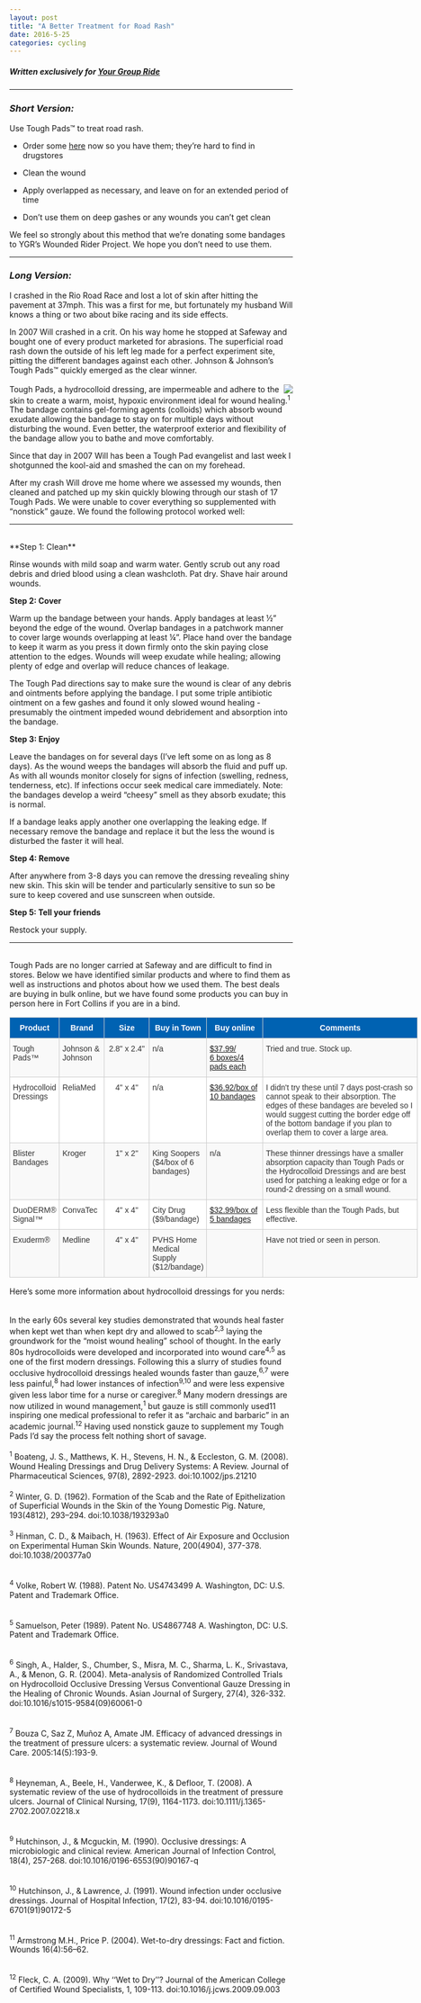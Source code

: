 ```yaml
---
layout: post
title: "A Better Treatment for Road Rash"
date: 2016-5-25 
categories: cycling
---
```

##### Written exclusively for [Your Group Ride](http://yourgroupride.com/index.php/component/content/article/60-news-and-events/885-a-better-treatment-for-road-rash?Itemid=107)

* * *

### *Short Version:*  
Use Tough Pads™ to treat road rash.  

* Order some [here](http://www.amazon.com/Band-Aid-Adhesive-Pads-Hydrocolloid-Tough/dp/B00FQR84M8/ref=sr_1_2_a_it?ie=UTF8&qid=1462292075&sr=8-2) now so you have them; they’re hard to find in drugstores  

* Clean the wound  

* Apply overlapped as necessary, and leave on for an extended period of time 

* Don’t use them on deep gashes or any wounds you can’t get clean

We feel so strongly about this method that we’re donating some bandages to YGR’s Wounded Rider Project. We hope you don’t need to use them.

* * *

### *Long Version:*  
I crashed in the Rio Road Race and lost a lot of skin after hitting the pavement at 37mph. This was a first for me, but fortunately my husband Will knows a thing or two about bike racing and its side effects.

In 2007 Will crashed in a crit. On his way home he stopped at Safeway and bought one of every product marketed for abrasions. The superficial road rash down the outside of his left leg made for a perfect experiment site, pitting the different bandages against each other.  Johnson & Johnson’s Tough Pads™ quickly emerged as the clear winner.
<br>
<br>
<img align="right" src="https://raw.githubusercontent.com/skammlade/skammlade.github.io/master/images/toughpads_small.jpg">
Tough Pads, a hydrocolloid dressing, are impermeable and adhere to the skin to create a warm, moist, hypoxic environment ideal for wound healing.<sup>1</sup> The bandage contains gel-forming agents (colloids) which absorb wound exudate allowing the bandage to stay on for multiple days without disturbing the wound. Even better, the waterproof exterior and flexibility of the bandage allow you to bathe and move comfortably.

Since that day in 2007 Will has been a Tough Pad evangelist and last week I shotgunned the kool-aid and smashed the can on my forehead.  

After my crash Will drove me home where we assessed my wounds, then cleaned and patched up my skin quickly blowing through our stash of 17 Tough Pads. We were unable to cover everything so supplemented with “nonstick” gauze. We found the following protocol worked well:

* * *
<br>
**Step 1: Clean**

Rinse wounds with mild soap and warm water. Gently scrub out any road debris and dried blood using a clean washcloth. Pat dry. Shave hair around wounds.

**Step 2: Cover**

Warm up the bandage between your hands. Apply bandages at least ½” beyond the edge of the wound. Overlap bandages in a patchwork manner to cover large wounds overlapping at least ¼”. Place hand over the bandage to keep it warm as you press it down firmly onto the skin paying close attention to the edges. Wounds will weep exudate while healing; allowing plenty of edge and overlap will reduce chances of leakage.

The Tough Pad directions say to make sure the wound is clear of any debris and ointments before applying the bandage. I put some triple antibiotic ointment on a few gashes and found it only slowed wound healing - presumably the ointment impeded wound debridement and absorption into the bandage.

**Step 3: Enjoy**

Leave the bandages on for several days (I’ve left some on as long as 8 days). As the wound weeps the bandages will absorb the fluid and puff up. As with all wounds monitor closely for signs of infection (swelling, redness, tenderness, etc). If infections occur seek medical care immediately. Note: the bandages develop a weird “cheesy” smell as they absorb exudate; this is normal.

If a bandage leaks apply another one overlapping the leaking edge. If necessary remove the bandage and replace it but the less the wound is disturbed the faster it will heal.

**Step 4: Remove**

After anywhere from 3-8 days you can remove the dressing revealing shiny new skin. This skin will be tender and particularly sensitive to sun so be sure to keep covered and use sunscreen when outside.

**Step 5: Tell your friends**

Restock your supply.

* * * 
<br>
Tough Pads are no longer carried at Safeway and are difficult to find in stores.  Below we have identified similar products and where to find them as well as instructions and photos about how we used them. The best deals are buying in bulk online, but we have found some products you can buy in person here in Fort Collins if you are in a bind. 

<style type="text/css">
.tg  {border-collapse:collapse;border-spacing:0;border-color:#ccc;}
.tg td{font-family:Arial, sans-serif;font-size:14px;padding:10px 5px;border-style:solid;border-width:1px;overflow:hidden;word-break:normal;border-color:#ccc;color:#333;background-color:#fff;}
.tg th{font-family:Arial, sans-serif;font-size:14px;font-weight:normal;padding:10px 5px;border-style:solid;border-width:1px;overflow:hidden;word-break:normal;border-color:#ccc;color:#333;background-color:#f0f0f0;}
.tg .tg-baqh{text-align:center;vertical-align:top}
.tg .tg-twxl{font-weight:bold;background-color:#0062B2;color:#ffffff}
.tg .tg-b7b8{background-color:#f9f9f9;vertical-align:top}
.tg .tg-dzk6{background-color:#f9f9f9;text-align:center;vertical-align:top}
.tg .tg-yw4l{vertical-align:top}
</style>
<table class="tg" style="undefined;table-layout: fixed; width: 800px">
<colgroup>
<col style="width: 80px">
<col style="width: 80px">
<col style="width: 80px">
<col style="width: 100px">
<col style="width: 100px">
<col style="width: 275px">
</colgroup>
  <tr>
    <th class="tg-twxl">Product</th>
    <th class="tg-twxl">Brand</th>
    <th class="tg-twxl">Size</th>
    <th class="tg-twxl">Buy in Town</th>
    <th class="tg-twxl">Buy online</th>
    <th class="tg-twxl">Comments</th>
  </tr>
  <tr>
    <td class="tg-b7b8">Tough Pads™</td>
    <td class="tg-b7b8">Johnson &amp; Johnson</td>
    <td class="tg-dzk6">2.8" x 2.4"</td>
    <td class="tg-b7b8">n/a</td>
    <td class="tg-b7b8"><a href="http://www.amazon.com/Band-Aid-Adhesive-Pads-Hydrocolloid-Tough/dp/B00FQR84M8/ref=sr_1_2_a_it?ie=UTF8&qid=1462292075&sr=8-2">$37.99/<br>6 boxes/4 pads each</a></td>
    <td class="tg-b7b8">Tried and true. Stock up.</td>
  </tr>
  <tr>
    <td class="tg-yw4l">Hydrocolloid Dressings</td>
    <td class="tg-yw4l">ReliaMed</td>
    <td class="tg-baqh">4" x 4"</td>
    <td class="tg-yw4l">n/a</td>
    <td class="tg-yw4l"><a href="http://www.amazon.com/gp/offer-listing/B0070P6JBW/ref=dp_olp_new_mbc?ie=UTF8&condition=new">$36.92/box of 10 bandages</a></td>
    <td class="tg-yw4l">I didn't try these until 7 days post-crash so cannot speak to their absorption. The edges of these bandages are beveled so I would suggest cutting the border edge off of the bottom bandage if you plan to overlap them to cover a large area.</td>
  </tr>
  <tr>
    <td class="tg-b7b8">Blister Bandages</td>
    <td class="tg-b7b8">Kroger</td>
    <td class="tg-dzk6">1" x 2"</td>
    <td class="tg-b7b8">King Soopers<br>($4/box of 6 bandages)</td>
    <td class="tg-b7b8">n/a</td>
    <td class="tg-b7b8">These thinner dressings have a smaller absorption capacity than Tough Pads or the Hydrocolloid Dressings and are best used for patching a leaking edge or for a round-2 dressing on a small wound.</td>
  </tr>
  <tr>
    <td class="tg-yw4l">DuoDERM® Signal™</td>
    <td class="tg-yw4l">ConvaTec</td>
    <td class="tg-baqh">4" x 4"</td>
    <td class="tg-yw4l">City Drug<br>($9/bandage)</td>
    <td class="tg-yw4l"><a href="http://www.amazon.com/DuoDerm-Signal-Pack/dp/B001LZV0O8/ref=sr_1_2_s_it?s=hpc&ie=UTF8&qid=1461906201&sr=1-2&keywords=duoderm+signal">$32.99/box of 5 bandages</a></td>
    <td class="tg-yw4l">Less flexible than the Tough Pads, but effective.</td>
  </tr>
  <tr>
    <td class="tg-b7b8">Exuderm®</td>
    <td class="tg-b7b8">Medline</td>
    <td class="tg-dzk6">4" x 4"</td>
    <td class="tg-b7b8">PVHS Home Medical Supply<br>($12/bandage)</td>
    <td class="tg-b7b8">
    <td class="tg-b7b8">Have not tried or seen in person.</td>
  </tr>
</table>


Here’s some more information about hydrocolloid dressings for you nerds:  
<br>
<br>
In the early 60s several key studies demonstrated that wounds heal faster when kept wet than when kept dry and allowed to scab<sup>2,3</sup>  laying the groundwork for the “moist wound healing” school of thought. In the early 80s hydrocolloids were developed and incorporated into wound care<sup>4,5</sup> as one of the first modern dressings. Following this a slurry of studies found occlusive hydrocolloid dressings healed wounds faster than gauze,<sup>6,7</sup> were less painful,<sup>8</sup> had lower instances of infection<sup>9,10</sup> and were less expensive given less labor time for a nurse or caregiver.<sup>8</sup> Many modern dressings are now utilized in wound management,<sup>1</sup> but gauze is still commonly used11 inspiring one medical professional to refer it as “archaic and barbaric” in an academic journal.<sup>12</sup> Having used nonstick gauze to supplement my Tough Pads I’d say the process felt nothing short of savage. 
<br>
<br>
<sup>1</sup> Boateng, J. S., Matthews, K. H., Stevens, H. N., & Eccleston, G. M. (2008). Wound Healing Dressings and Drug Delivery Systems: A Review. Journal of Pharmaceutical Sciences, 97(8), 2892-2923. doi:10.1002/jps.21210
<br>
<br>
<sup>2</sup> Winter, G. D. (1962). Formation of the Scab and the Rate of Epithelization of Superficial Wounds in the Skin of the Young Domestic Pig. Nature, 193(4812), 293–294. doi:10.1038/193293a0
<br>
<br>
<sup>3</sup> Hinman, C. D., & Maibach, H. (1963). Effect of Air Exposure and Occlusion on Experimental Human Skin Wounds. Nature, 200(4904), 377-378. doi:10.1038/200377a0  
<br>
<br>
<sup>4</sup> Volke, Robert W. (1988). Patent No. US4743499 A. Washington, DC: U.S. Patent and 
       Trademark Office.  
<br>
<br>
<sup>5</sup> Samuelson, Peter (1989). Patent No. US4867748 A. Washington, DC: U.S. Patent and 
       Trademark Office.  
<br>
<br>
<sup>6</sup> Singh, A., Halder, S., Chumber, S., Misra, M. C., Sharma, L. K., Srivastava, A., & Menon, G. R. (2004). Meta-analysis of Randomized Controlled Trials on Hydrocolloid Occlusive Dressing Versus Conventional Gauze Dressing in the Healing of Chronic Wounds. Asian Journal of Surgery, 27(4), 326-332. doi:10.1016/s1015-9584(09)60061-0  
<br>
<br>
<sup>7</sup> Bouza C, Saz Z, Muñoz A, Amate JM. Efficacy of advanced dressings in the treatment of pressure ulcers: a systematic review. Journal of Wound Care. 2005:14(5):193-9.  
<br>
<br>
<sup>8</sup> Heyneman, A., Beele, H., Vanderwee, K., & Defloor, T. (2008). A systematic review of the use of hydrocolloids in the treatment of pressure ulcers. Journal of Clinical Nursing, 17(9), 1164-1173. doi:10.1111/j.1365-2702.2007.02218.x  
<br>
<br>
<sup>9</sup> Hutchinson, J., & Mcguckin, M. (1990). Occlusive dressings: A microbiologic and clinical review. American Journal of Infection Control, 18(4), 257-268. doi:10.1016/0196-6553(90)90167-q  
<br>
<br>
<sup>10</sup> Hutchinson, J., & Lawrence, J. (1991). Wound infection under occlusive dressings. Journal of Hospital Infection, 17(2), 83-94. doi:10.1016/0195-6701(91)90172-5  
<br>
<br>
<sup>11</sup> Armstrong M.H., Price P. (2004). Wet-to-dry dressings: Fact and fiction. Wounds 16(4):56–62.  
<br>
<br>
<sup>12</sup> Fleck, C. A. (2009). Why ‘‘Wet to Dry’’? Journal of the American College of Certified Wound Specialists, 1, 109-113. doi:10.1016/j.jcws.2009.09.003  
<br>